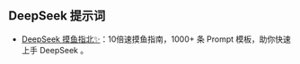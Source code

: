 ## DeepSeek 提示词
- [DeepSeek 摸鱼指北✨](https://github.com/East196/awesome-deepseek-prompts)：10倍速摸鱼指南，1000+ 条 Prompt 模板，助你快速上手 DeepSeek 。